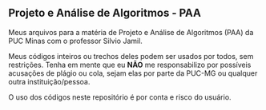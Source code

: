 ## Projeto e Análise de Algoritmos - PAA

Meus arquivos para a matéria de Projeto e Análise de Algoritmos (PAA) da PUC Minas com o professor Silvio Jamil.

Meus códigos inteiros ou trechos deles podem ser usados por todos, sem restrições. Tenha em mente que eu **NÃO** me responsabilizo por possíveis acusações de plágio ou cola, sejam elas por parte da PUC-MG ou qualquer outra instituição/pessoa.

O uso dos códigos neste repositório é por conta e risco do usuário.
